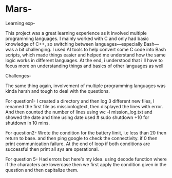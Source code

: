 # Mars-

Learning exp-

This project was a great learning experience as it involved multiple programming languages. I mainly worked with C and only had basic knowledge of C++, so switching between languages—especially Bash—was a bit challenging. I used AI tools to help convert some C code into Bash scripts, which made things easier and helped me understand how the same logic works in different languages. At the end, i understood that i'll have to focus more on understanding things and basics of other languages as well

Challenges-

The same thing again, involvement of multiple programming languages was kinda harsh and tough to deal with the questions.

For question1-
I created a directory and then log 3 different new files, I renamed the first file as missionlogtext, then displayed the lines with error. And then counted the number of lines using wc -l mission_log.txt
 and showed the date and time using date used # sudo shutdown +10 for shutdown in 10 mins.

 For question2-
 Wrote the condition for the battery limit, i.e less than 20 then return to base. and then ping google to check the connectivity. if 0 then print communication failure. At the end of loop if both conditions are successful then print all sys are operational.

 For question 5-
 Had errors but here's my idea. using decode function where if the characters are lowercase then we first apply the condition given in the question and then capitalize them.

